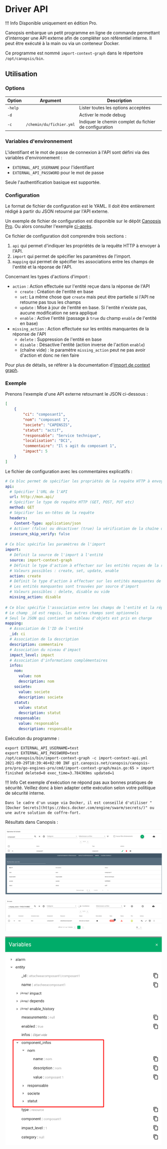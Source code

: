 # Driver API

!!! Info
    Disponible uniquement en édition Pro.

Canopsis embarque un petit programme en ligne de commande permettant d'interroger une API externe afin de compléter son référentiel interne. Il peut être exécuté à la main ou via un conteneur Docker.

Ce programme est nommé `import-context-graph` dans le répertoire `/opt/canopsis/bin`.

## Utilisation

### Options

| Option  | Argument                 | Description                                           |
|---------|--------------------------|-------------------------------------------------------|
| `-help` |                          | Lister toutes les options acceptées                   |
| `-d`    |                          | Activer le mode debug                                 |
| `-c`    | `/chemin/du/fichier.yml` |Indiquer le chemin complet du fichier de configuration |

### Variables d'environnement

L'identifiant et le mot de passe de connexion à l'API sont défini via des variables d'environnement :

 * `EXTERNAL_API_USERNAME` pour l'identifiant
 * `EXTERNAL_API_PASSWORD` pour le mot de passe

Seule l'authentification basique est supportée.

### Configuration

Le format de fichier de configuration est le YAML. Il doit être entièrement rédigé à partir du JSON retourné par l'API externe.

Un exemple de fichier de configuration est disponible sur le dépôt [Canopsis Pro](https://git.canopsis.net/canopsis/canopsis-pro/-/tree/develop/pro/go-engines-pro/config/import-context-graph/api.yml.example). Ou alors consulter l'exemple [ci-après](#exemple).

Ce fichier de configuration doit comprendre trois sections :

 1. `api` qui permet d'indiquer les propriétés de la requête HTTP à envoyer à l'API.
 2. `import` qui permet de spécifier les paramètres de l'import.
 3. `mapping` qui permet de spécifier les associations entre les champs de l'entité et la réponse de l'API.

Concernant les types d'actions d'import :

  *  `action` : Action effectuée sur l'entité reçue dans la réponse de l'API
     *  `create` : Création de l'entité en base
     *  `set`: La même chose que `create` mais peut être partielle si l'API ne retourne pas tous les champs
     *  `update` : Mise à jour de l'entité en base. Si l'entité n'existe pas, aucune modification ne sera appliqué
     *  `enable` : Active l'entité (passage à `true` du champ `enable` de l'entité en base)
  *  `missing_action` : Action effectuée sur les entités manquantes de la réponse de l'API
     *  `delete` : Suppression de l'entité en base
     *  `disable` : Désactive l'entité (action inverse de l'action `enable`)
     *  (chaîne vide) : le paramètre `missing_action` peut ne pas avoir d'action et donc ne rien faire

Pour plus de détails, se référer à la documentation d'[import de context graph](../../guide-developpement/api/api-v2-import.md).

### Exemple

Prenons l'exemple d'une API externe retournant le JSON ci-dessous :

``` json
[
    {
        "ci": "composant1",
        "nom": "composant 1",
        "societe": "CAPENSIS",
        "statut": "actif",
        "responsable": "Service technique",
        "localisation": "DC1",
        "commentaire": "Il s agit du composant 1",
        "impact": 5
    }
]
```

Le fichier de configuration avec les commentaires explicatifs :

``` yaml
# Ce bloc permet de spécifier les propriétés de la requête HTTP à envoyer à l'API externe.
api:
  # Spécifier l'URL de l'API
  url: http://mon.api/
  # Spécifier le type de requête HTTP (GET, POST, PUT etc)
  method: GET
  # Sépcifier les en-têtes de la requête
  headers:
    Content-Type: application/json
  # Activer (false) ou désactiver (true) la vérification de la chaîne de certification TLS du serveur
  insecure_skip_verify: false

# Ce bloc spécifie les paramètres de l'import
import:
  # Définit la source de l'import à l'entité
  source: import-context-graph
  # Définit le type d'action à effectuer sur les entités reçues de la réponse de l'API
  # Valeurs possibles : create, set, update, enable
  action: create
  # Définit le type d'action à effectuer sur les entités manquantes de la réponse de l'API
  # Les entités manquantes sont trouvées par source d'import
  # Valeurs possibles : delete, disable ou vide
  missing_action: disable

# Ce bloc spécifie l'association entre les champs de l'entité et la réponse de l'API
# Le champ _id est requis, les autres champs sont optionnels
# Seul le JSON qui contient un tableau d'objets est pris en charge
mapping:
  # Association de l'ID de l'entité
  _id: ci
  # Association de la description
  description: commentaire
  # Association du niveau d'impact
  impact_level: impact
  # Association d'informations complémentaires
  infos:
    nom:
      value: nom
      description: nom
    societe:
      value: societe
      description: societe
    statut:
      value: statut
      description: statut
    responsable:
      value: responsable
      description: responsable
```

Exécution du programme :

``` shell
export EXTERNAL_API_USERNAME=test
export EXTERNAL_API_PASSWORD=test
/opt/canopsis/bin/import-context-graph -c import-context-api.yml 
2021-09-29T10:39:46+02:00 INF git.canopsis.net/canopsis/canopsis-pro/pro/go-engines-pro/cmd/import-context-graph/main.go:65 > import finished deleted=0 exec_time=3.784369ms updated=1
```

!!! Info
    Cet exemple d'exécution ne répond pas aux bonnes pratiques de sécurité. Veillez donc à bien adapter cette exécution selon votre politique de sécurité interne.
    
    Dans le cadre d'un usage via Docker, il est conseillé d'utiliser "[Docker Secrets](https://docs.docker.com/engine/swarm/secrets/)" ou une autre solution de coffre-fort.

Résultats dans Canopsis :

![](./img/imported_entity.png)

![](./img/linked_alarm.png)

![](./img/var_alarm.png)

